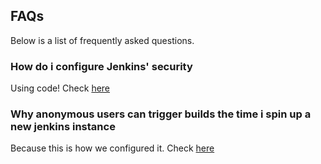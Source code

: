 ## FAQs

Below is a list of frequently asked questions.

### How do i configure Jenkins' security
Using code! Check [here](../init.groovy.d/01_globalMatrixAuthorizationStrategy.groovy.override)

### Why anonymous users can trigger builds the time i spin up a new jenkins instance
Because this is how we configured it. Check [here](../init.groovy.d/04_allowAnonymousAccess.groovy.override)